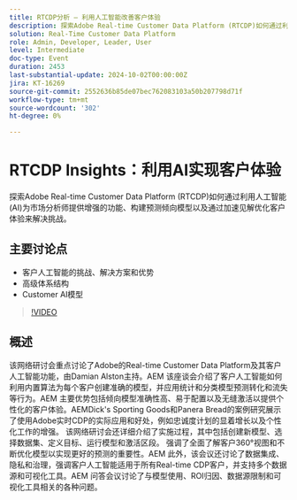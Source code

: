 ```yaml
---
title: RTCDP分析 — 利用人工智能改善客户体验
description: 探索Adobe Real-time Customer Data Platform (RTCDP)如何通过利用人工智能(AI)为市场分析师提供增强的功能、构建预测倾向模型以及通过加速见解优化客户体验来解决挑战。关键讨论点： — 客户人工智能的挑战、解决方案和优势 — 高级架构 — 客户人工智能模型
solution: Real-Time Customer Data Platform
role: Admin, Developer, Leader, User
level: Intermediate
doc-type: Event
duration: 2453
last-substantial-update: 2024-10-02T00:00:00Z
jira: KT-16269
source-git-commit: 2552636b85de07bec762083103a50b207798d71f
workflow-type: tm+mt
source-wordcount: '302'
ht-degree: 0%

---
```



# RTCDP Insights：利用AI实现客户体验

探索Adobe Real-time Customer Data Platform (RTCDP)如何通过利用人工智能(AI)为市场分析师提供增强的功能、构建预测倾向模型以及通过加速见解优化客户体验来解决挑战。

## 主要讨论点

* 客户人工智能的挑战、解决方案和优势
* 高级体系结构
* Customer AI模型

>[!VIDEO](https://video.tv.adobe.com/v/3434919/?learn=on)

## 概述

该网络研讨会重点讨论了Adobe的Real-time Customer Data Platform及其客户人工智能功能，由Damian Alston主持。&#x200B;AEM 该座谈会介绍了客户人工智能如何利用内置算法为每个客户创建准确的模型，并应用统计和分类模型预测转化和流失等行为。&#x200B;AEM 主要优势包括倾向模型准确性高、易于配置以及无缝激活以提供个性化的客户体验。&#x200B;AEMDick&#39;s Sporting Goods和Panera Bread的案例研究展示了使用Adobe实时CDP的实际应用和好处，例如忠诚度计划的显着增长以及个性化工作的增强。 该网络研讨会还详细介绍了实施过程，其中包括创建新模型、选择数据集、定义目标、运行模型和激活区段。 强调了全面了解客户360°视图和不断优化模型以实现更好的预测的重要性。&#x200B;AEM 此外，该会议还讨论了数据集成、隐私和治理，强调客户人工智能适用于所有Real-time CDP客户，并支持多个数据源和可视化工具。&#x200B;AEM 问答会议讨论了与模型使用、ROI归因、数据源限制和可视化工具相关的各种问题。